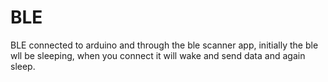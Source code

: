 # BLE
BLE  connected to arduino and through the ble scanner app, initially the ble wll be sleeping, when you connect it will wake and send data and again sleep.



